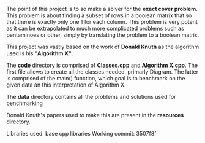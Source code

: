 The point of this project is to so make a solver for the **exact cover problem**. This problem is about finding a subset of rows in a boolean matrix that so that there is exactly only one 1 for each column. This problem is very potent as it can be extrapolated to much more complicated problems such as pentaminoes or other, simply by translating the problem to a boolean matrix.

This project was vastly based on the work of **Donald Knuth** as the algorithm used is his **"Algorithm X"**.

The **code** directory is comprised of **Classes.cpp** and **Algorithm X.cpp**. The first file allows to create all the classes needed, primarly Diagram. The latter is comprised of the main() function, which goal is to benchmark on the given data an this interpretation of Algorithm X.

The **data** directory contains all the problems and solutions used for benchmarking

Donald Knuth's papers used to make this are present in the **resources** directory.


Libraries used: base cpp libraries
Working commit: 3507f8f
